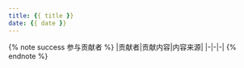 ```yaml
---
title: {{ title }}
date: {{ date }}
---
```


{% note success 参与贡献者 %}
|贡献者|贡献内容|内容来源|
|-|-|-|
{% endnote %}